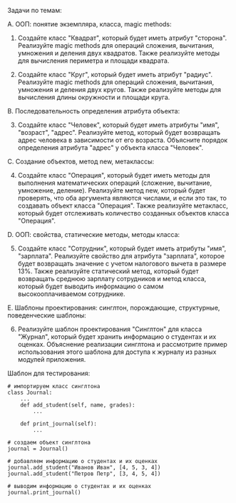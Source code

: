 Задачи по темам:

A. ООП: понятие экземпляра, класса, magic methods:

1. Создайте класс "Квадрат", который будет иметь атрибут "сторона". Реализуйте magic methods для операций сложения, вычитания, умножения и деления двух квадратов. Также реализуйте методы для вычисления периметра и площади квадрата.

2. Создайте класс "Круг", который будет иметь атрибут "радиус". Реализуйте magic methods для операций сложения, вычитания, умножения и деления двух кругов. Также реализуйте методы для вычисления длины окружности и площади круга.

B. Последовательность определения атрибута объекта:

3. Создайте класс "Человек", который будет иметь атрибуты "имя", "возраст", "адрес". Реализуйте метод, который будет возвращать адрес человека в зависимости от его возраста. Объясните порядок определения атрибута "адрес" у объекта класса "Человек".

C. Создание объектов, метод new, метаклассы:

4. Создайте класс "Операция", который будет иметь методы для выполнения математических операций (сложение, вычитание, умножение, деление). Реализуйте метод new, который будет проверять, что оба аргумента являются числами, и если это так, то создавать объект класса "Операция". Также реализуйте метакласс, который будет отслеживать количество созданных объектов класса "Операция".

D. ООП: свойства, статические методы, методы класса:

5. Создайте класс "Сотрудник", который будет иметь атрибуты "имя", "зарплата". Реализуйте свойство для атрибута "зарплата", которое будет возвращать значение с учетом налогового вычета в размере 13%. Также реализуйте статический метод, который будет возвращать среднюю зарплату сотрудников и метод класса, который будет выводить информацию о самом высокооплачиваемом сотруднике.

E. Шаблоны проектирования: синглтон, порождающие, структурные, поведенческие шаблоны:

6. Реализуйте шаблон проектирования "Синглтон" для класса "Журнал", который будет хранить информацию о студентах и их оценках. Объяснение реализации синглтона и рассмотрите пример использования этого шаблона для доступа к журналу из разных модулей приложения.

Шаблон для тестирования:

```
# импортируем класс синглтона
class Journal:
    ...
    def add_student(self, name, grades):
        ...

    def print_journal(self):
        ...

# создаем объект синглтона
journal = Journal()

# добавляем информацию о студентах и их оценках
journal.add_student("Иванов Иван", [4, 5, 3, 4])
journal.add_student("Петров Петр", [3, 4, 5, 4])

# выводим информацию о студентах и их оценках
journal.print_journal()
```
